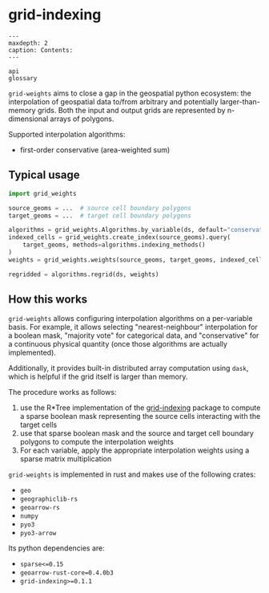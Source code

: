 # grid-indexing

```{toctree}
---
maxdepth: 2
caption: Contents:
---

api
glossary
```

`grid-weights` aims to close a gap in the geospatial python ecosystem: the interpolation of geospatial data to/from arbitrary and potentially larger-than-memory grids. Both the input and output grids are represented by n-dimensional arrays of polygons.

Supported interpolation algorithms:

- first-order conservative (area-weighted sum)

## Typical usage

```python
import grid_weights

source_geoms = ...  # source cell boundary polygons
target_geoms = ...  # target cell boundary polygons

algorithms = grid_weights.Algorithms.by_variable(ds, default="conservative")
indexed_cells = grid_weights.create_index(source_geoms).query(
    target_geoms, methods=algorithms.indexing_methods()
)
weights = grid_weights.weights(source_geoms, target_geoms, indexed_cells)

regridded = algorithms.regrid(ds, weights)
```

## How this works

`grid-weights` allows configuring interpolation algorithms on a per-variable basis. For example, it allows selecting "nearest-neighbour" interpolation for a boolean mask, "majority vote" for categorical data, and "conservative" for a continuous physical quantity (once those algorithms are actually implemented).

Additionally, it provides built-in distributed array computation using `dask`, which is helpful if the grid itself is larger than memory.

The procedure works as follows:

1. use the R\*Tree implementation of the [grid-indexing](https://github.com/keewis/grid-indexing) package to compute a sparse boolean mask representing the source cells interacting with the target cells
2. use that sparse boolean mask and the source and target cell boundary polygons to compute the interpolation weights
3. For each variable, apply the appropriate interpolation weights using a sparse matrix multiplication

`grid-weights` is implemented in rust and makes use of the following crates:

- `geo`
- `geographiclib-rs`
- `geoarrow-rs`
- `numpy`
- `pyo3`
- `pyo3-arrow`

Its python dependencies are:

- `sparse<=0.15`
- `geoarrow-rust-core=0.4.0b3`
- `grid-indexing>=0.1.1`
